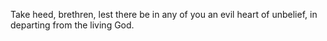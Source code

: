 Take heed, brethren, lest there be in any of you an evil heart of unbelief, in departing from the living God.
